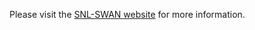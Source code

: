  Please visit the [SNL-SWAN website](http://sandialabs.github.io/SNL-SWAN/index.html#) for more information.
